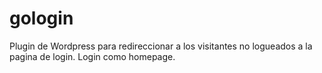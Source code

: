 # gologin
Plugin de Wordpress para redireccionar a los visitantes no logueados a la pagina de login. Login como homepage.
